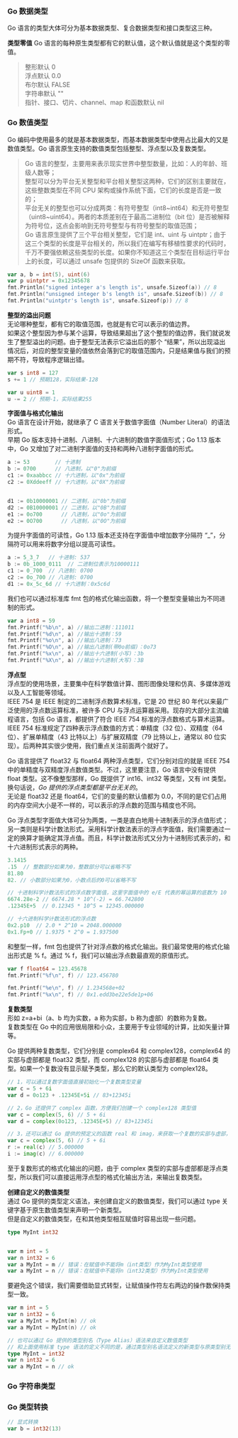 
### Go 数据类型
Go 语言的类型大体可分为基本数据类型、复合数据类型和接口类型这三种。

**类型零值**
Go 语言的每种原生类型都有它的默认值，这个默认值就是这个类型的零值。  
> 整形默认 0  
> 浮点默认 0.0  
> 布尔默认 FALSE  
> 字符串默认 ""   
> 指针、接口、切片、channel、map 和函数默认 nil  


### Go 数值类型
Go 编码中使用最多的就是基本数据类型，而基本数据类型中使用占比最大的又是数值类型。Go 语言原生支持的数值类型包括整型、浮点型以及复数类型。  
> Go 语言的整型，主要用来表示现实世界中整型数量，比如：人的年龄、班级人数等；  
> 整型可以分为平台无关整型和平台相关整型这两种，它们的区别主要就在，这些整数类型在不同 CPU 架构或操作系统下面，它们的长度是否是一致的；  
> 平台无关的整型也可以分成两类：有符号整型（int8~int64）和无符号整型（uint8~uint64）。两者的本质差别在于最高二进制位（bit 位）是否被解释为符号位，这点会影响到无符号整型与有符号整型的取值范围；  
> Go 语言原生提供了三个平台相关整型，它们是 int、uint 与 uintptr；由于这三个类型的长度是平台相关的，所以我们在编写有移植性要求的代码时，千万不要强依赖这些类型的长度。如果你不知道这三个类型在目标运行平台上的长度，可以通过 unsafe 包提供的 SizeOf 函数来获取。  
```go
var a, b = int(5), uint(6)
var p uintptr = 0x12345678
fmt.Println("signed integer a's length is", unsafe.Sizeof(a)) // 8
fmt.Println("unsigned integer b's length is", unsafe.Sizeof(b)) // 8
fmt.Println("uintptr's length is", unsafe.Sizeof(p)) // 8
```

**整型的溢出问题**  
无论哪种整型，都有它的取值范围，也就是有它可以表示的值边界。  
如果这个整型因为参与某个运算，导致结果超出了这个整型的值边界，我们就说发生了整型溢出的问题。由于整型无法表示它溢出后的那个 “结果”，所以出现溢出情况后，对应的整型变量的值依然会落到它的取值范围内，只是结果值与我们的预期不符，导致程序逻辑出错。
```go
var s int8 = 127
s += 1 // 预期128，实际结果-128

var u uint8 = 1
u -= 2 // 预期-1，实际结果255
```

**字面值与格式化输出**  
Go 语言在设计开始，就继承了 C 语言关于数值字面值（Number Literal）的语法形式。  
早期 Go 版本支持十进制、八进制、十六进制的数值字面值形式；Go 1.13 版本中，Go 又增加了对二进制字面值的支持和两种八进制字面值的形式。  
```go
a := 53        // 十进制
b := 0700      // 八进制，以"0"为前缀
c1 := 0xaabbcc // 十六进制，以"0x"为前缀
c2 := 0Xddeeff // 十六进制，以"0X"为前缀


d1 := 0b10000001 // 二进制，以"0b"为前缀
d2 := 0B10000001 // 二进制，以"0B"为前缀
e1 := 0o700      // 八进制，以"0o"为前缀
e2 := 0O700      // 八进制，以"0O"为前缀
```
为提升字面值的可读性，Go 1.13 版本还支持在字面值中增加数字分隔符 “\_”，分隔符可以用来将数字分组以提高可读性。  
```go
a := 5_3_7   // 十进制: 537
b := 0b_1000_0111  // 二进制位表示为10000111 
c1 := 0_700  // 八进制: 0700
c2 := 0o_700 // 八进制: 0700
d1 := 0x_5c_6d // 十六进制：0x5c6d
```
我们也可以通过标准库 fmt 包的格式化输出函数，将一个整型变量输出为不同进制的形式。  
```go
var a int8 = 59
fmt.Printf("%b\n", a) //输出二进制：111011
fmt.Printf("%d\n", a) //输出十进制：59
fmt.Printf("%o\n", a) //输出八进制：73
fmt.Printf("%O\n", a) //输出八进制(带0o前缀)：0o73
fmt.Printf("%x\n", a) //输出十六进制(小写)：3b
fmt.Printf("%X\n", a) //输出十六进制(大写)：3B
```

**浮点型**  
浮点型的使用场景，主要集中在科学数值计算、图形图像处理和仿真、多媒体游戏以及人工智能等领域。  
IEEE 754 是 IEEE 制定的二进制浮点数算术标准，它是 20 世纪 80 年代以来最广泛使用的浮点数运算标准，被许多 CPU 与浮点运算器采用。现存的大部分主流编程语言，包括 Go 语言，都提供了符合 IEEE 754 标准的浮点数格式与算术运算。IEEE 754 标准规定了四种表示浮点数值的方式：单精度（32 位）、双精度（64 位）、扩展单精度（43 比特以上）与扩展双精度（79 比特以上，通常以 80 位实现）。后两种其实很少使用，我们重点关注前面两个就好了。  

Go 语言提供了 float32 与 float64 两种浮点类型，它们分别对应的就是 IEEE 754 中的单精度与双精度浮点数值类型。不过，这里要注意，Go 语言中没有提供 float 类型。这不像整型那样，Go 既提供了 int16、int32 等类型，又有 int 类型。换句话说，*Go 提供的浮点类型都是平台无关的*。  
无论是 float32 还是 float64，它们的变量的默认值都为 0.0，不同的是它们占用的内存空间大小是不一样的，可以表示的浮点数的范围与精度也不同。  

Go 浮点类型字面值大体可分为两类，一类是直白地用十进制表示的浮点值形式；另一类则是科学计数法形式。采用科学计数法表示的浮点字面值，我们需要通过一定的换算才能确定其浮点值。而且，科学计数法形式又分为十进制形式表示的，和十六进制形式表示的两种。  
```go
3.1415
.15  // 整数部分如果为0，整数部分可以省略不写
81.80
82. // 小数部分如果为0，小数点后的0可以省略不写

// 十进制科学计数法形式的浮点数字面值，这里字面值中的 e/E 代表的幂运算的底数为 10
6674.28e-2 // 6674.28 * 10^(-2) = 66.742800
.12345E+5  // 0.12345 * 10^5 = 12345.000000

// 十六进制科学计数法形式的浮点数
0x2.p10  // 2.0 * 2^10 = 2048.000000
0x1.Fp+0 // 1.9375 * 2^0 = 1.937500
```

和整型一样，fmt 包也提供了针对浮点数的格式化输出。我们最常使用的格式化输出形式是 % f。通过 % f，我们可以输出浮点数最直观的原值形式。
```go
var f float64 = 123.45678
fmt.Printf("%f\n", f) // 123.456780

fmt.Printf("%e\n", f) // 1.234568e+02
fmt.Printf("%x\n", f) // 0x1.edd3be22e5de1p+06
```

**复数类型**  
形如 z=a+bi（a、b 均为实数，a 称为实部，b 称为虚部）的数称为复数。  
复数类型在 Go 中的应用很局限和小众，主要用于专业领域的计算，比如矢量计算等。  

Go 提供两种复数类型，它们分别是 complex64 和 complex128，complex64 的实部与虚部都是 float32 类型，而 complex128 的实部与虚部都是 float64 类型。如果一个复数没有显示赋予类型，那么它的默认类型为 complex128。  
```go
// 1，可以通过复数字面值直接初始化一个复数类型变量
var c = 5 + 6i
var d = 0o123 + .12345E+5i // 83+12345i

// 2，Go 还提供了 complex 函数，方便我们创建一个 complex128 类型值
var c = complex(5, 6) // 5 + 6i
var d = complex(0o123, .12345E+5) // 83+12345i

// 3，还可以通过 Go 提供的预定义的函数 real 和 imag，来获取一个复数的实部与虚部，返回值为一个浮点类型
var c = complex(5, 6) // 5 + 6i
r := real(c) // 5.000000
i := imag(c) // 6.000000
```
至于复数形式的格式化输出的问题，由于 complex 类型的实部与虚部都是浮点类型，所以我们可以直接运用浮点型的格式化输出方法，来输出复数类型。  

**创建自定义的数值类型**  
通过 Go 提供的类型定义语法，来创建自定义的数值类型，我们可以通过 type 关键字基于原生数值类型来声明一个新类型。  
但是自定义的数值类型，在和其他类型相互赋值时容易出现一些问题。  
```go
type MyInt int32


var m int = 5
var n int32 = 6
var a MyInt = m // 错误：在赋值中不能将m（int类型）作为MyInt类型使用
var a MyInt = n // 错误：在赋值中不能将n（int32类型）作为MyInt类型使用
```
要避免这个错误，我们需要借助显式转型，让赋值操作符左右两边的操作数保持类型一致。  
```go
var m int = 5
var n int32 = 6
var a MyInt = MyInt(m) // ok
var a MyInt = MyInt(n) // ok

// 也可以通过 Go 提供的类型别名（Type Alias）语法来自定义数值类型
// 和上面使用标准 type 语法的定义不同的是，通过类型别名语法定义的新类型与原类型别无二致，可以完全相互替代
type MyInt = int32
var n int32 = 6
var a MyInt = n // ok
```


### Go 字符串类型



### Go 类型转换
```go
// 显式转换
var b = int32(13)
```
